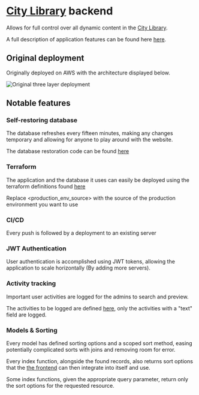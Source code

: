 # [City Library](https://dszkzv3o6c2jj.cloudfront.net) backend

Allows for full control over all dynamic content in the [City Library](https://dszkzv3o6c2jj.cloudfront.net).

A full description of application features can be found here [here](https://dszkzv3o6c2jj.cloudfront.net/documentation.pdf).

## Original deployment

Originally deployed on AWS with the architecture displayed below.

![Original three layer deployment](https://i.imgur.com/UPA5tK6.png "Original deployment")

## Notable features

### Self-restoring database

The database refreshes every fifteen minutes, making any changes temporary and allowing for anyone to play around with the website.

The database restoration code can be found [here](https://github.com/techbabette/libraryBackend/blob/dev/database-loader/main.py)

### Terraform

The application and the database it uses can easily be deployed using the terraform definitions found [here](https://github.com/techbabette/libraryBackend/blob/dev/.tf.example)

Replace <production_env_source> with the source of the production environment you want to use

### CI/CD

Every push is followed by a deployment to an existing server

### JWT Authentication

User authentication is accomplished using JWT tokens, allowing the application to scale horizontally (By adding more servers).

### Activity tracking

Important user activities are logged for the admins to search and preview.

The activities to be logged are defined [here](https://github.com/techbabette/libraryBackend/blob/dev/application/storage/json/routeMap.json), only the activities with a "text" field are logged.

### Models & Sorting

Every model has defined sorting options and a scoped sort method, easing potentially complicated sorts with joins and removing room for error.

Every index function, alongside the found records, also returns sort options that the [the frontend](https://github.com/techbabette/LibraryFrontend) can then integrate into itself and use.

Some index functions, given the appropriate query parameter, return only the sort options for the requested resource.
